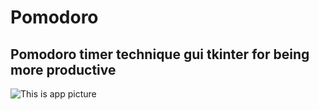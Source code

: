 # Pomodoro
## Pomodoro timer technique gui tkinter for being more productive

![This is app picture](/images/Pomodoro.png)